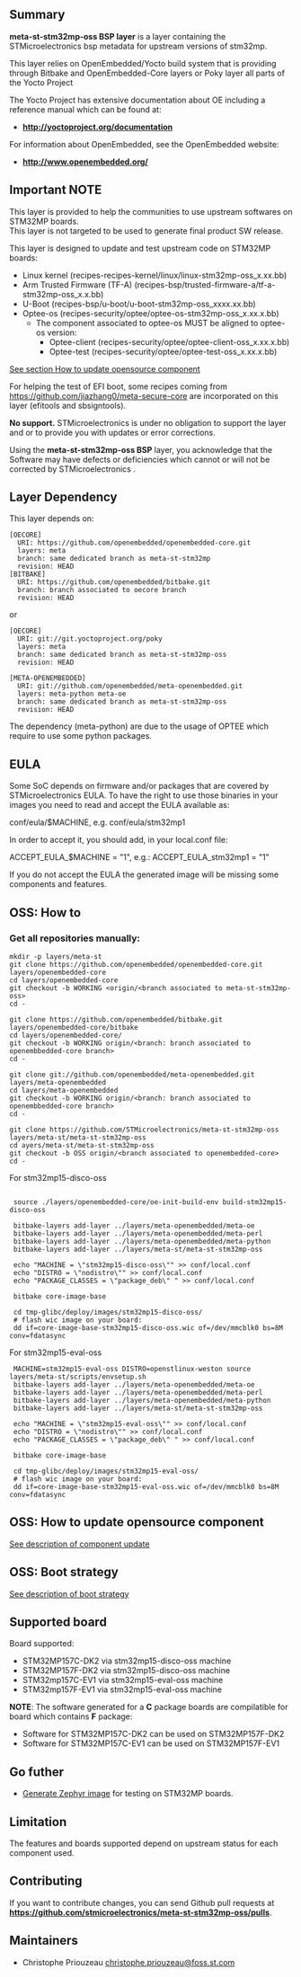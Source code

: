 ## Summary

**meta-st-stm32mp-oss BSP layer** is a layer containing the STMicroelectronics bsp metadata for upstream versions
of stm32mp.

This layer relies on OpenEmbedded/Yocto build system that is providing through
Bitbake and OpenEmbedded-Core layers or Poky layer all parts of the Yocto Project

The Yocto Project has extensive documentation about OE including a reference manual
which can be found at:

 * **http://yoctoproject.org/documentation**

For information about OpenEmbedded, see the OpenEmbedded website:

 * **http://www.openembedded.org/**

## Important NOTE

 This layer is provided to help the communities to use upstream softwares on STM32MP boards.  
 This layer is not targeted to be used to generate final product SW release.  

 This layer is designed to update and test upstream code on STM32MP boards:
 + Linux kernel (recipes-recipes-kernel/linux/linux-stm32mp-oss_x.xx.bb)
 + Arm Trusted Firmware (TF-A) (recipes-bsp/trusted-firmware-a/tf-a-stm32mp-oss_x.x.bb)
 + U-Boot (recipes-bsp/u-boot/u-boot-stm32mp-oss_xxxx.xx.bb)
 + Optee-os (recipes-security/optee/optee-os-stm32mp-oss_x.xx.x.bb)
      - The component associated to optee-os MUST be aligned to optee-os version:
          - Optee-client (recipes-security/optee/optee-client-oss_x.xx.x.bb)
          - Optee-test (recipes-security/optee/optee-test-oss_x.xx.x.bb)  

[See section  How to update opensource component](#update-component)

For helping the test of EFI boot, some recipes coming from https://github.com/jiazhang0/meta-secure-core
are incorporated on this layer (efitools and sbsigntools).

**No support.** STMicroelectronics is under no obligation to support the layer and or to provide you with updates or error corrections.

Using the **meta-st-stm32mp-oss BSP** layer, you acknowledge that the Software may have defects or deficiencies which cannot or will not be corrected by STMicroelectronics .


## Layer Dependency

This layer depends on:

```
[OECORE]
  URI: https://github.com/openembedded/openembedded-core.git
  layers: meta
  branch: same dedicated branch as meta-st-stm32mp
  revision: HEAD
[BITBAKE]
  URI: https://github.com/openembedded/bitbake.git
  branch: branch associated to oecore branch
  revision: HEAD
```
or
```
[OECORE]
  URI: git://git.yoctoproject.org/poky
  layers: meta
  branch: same dedicated branch as meta-st-stm32mp-oss
  revision: HEAD
```

```
[META-OPENEMBEDDED]
  URI: git://github.com/openembedded/meta-openembedded.git
  layers: meta-python meta-oe
  branch: same dedicated branch as meta-st-stm32mp-oss
  revision: HEAD
```

The dependency (meta-python) are due to the usage of OPTEE which require to use some python packages.

## EULA

Some SoC depends on firmware and/or packages that are covered by
 STMicroelectronics EULA. To have the right to use those binaries in your images you need to read and accept the EULA available as:

conf/eula/$MACHINE, e.g. conf/eula/stm32mp1

In order to accept it, you should add, in your local.conf file:

ACCEPT_EULA_$MACHINE = "1", e.g.: ACCEPT_EULA_stm32mp1 = "1"

If you do not accept the EULA the generated image will be missing some
components and features.


## OSS: How to

### Get all repositories manually:
```
mkdir -p layers/meta-st
git clone https://github.com/openembedded/openembedded-core.git layers/openembedded-core
cd layers/openembedded-core
git checkout -b WORKING <origin/<branch associated to meta-st-stm32mp-oss>
cd -

git clone https://github.com/openembedded/bitbake.git layers/openembedded-core/bitbake
cd layers/openembedded-core/
git checkout -b WORKING origin/<branch: branch associated to openembbedded-core branch>
cd -

git clone git://github.com/openembedded/meta-openembedded.git layers/meta-openembedded
cd layers/meta-openembedded
git checkout -b WORKING origin/<branch: branch associated to openembbedded-core branch>
cd -

git clone https://github.com/STMicroelectronics/meta-st-stm32mp-oss layers/meta-st/meta-st-stm32mp-oss
cd ayers/meta-st/meta-st-stm32mp-oss
git checkout -b OSS origin/<branch associated to openembedded-core>
cd -
```
 For stm32mp15-disco-oss
```

 source ./layers/openembedded-core/oe-init-build-env build-stm32mp15-disco-oss

 bitbake-layers add-layer ../layers/meta-openembedded/meta-oe
 bitbake-layers add-layer ../layers/meta-openembedded/meta-perl
 bitbake-layers add-layer ../layers/meta-openembedded/meta-python
 bitbake-layers add-layer ../layers/meta-st/meta-st-stm32mp-oss

 echo "MACHINE = \"stm32mp15-disco-oss\"" >> conf/local.conf
 echo "DISTRO = \"nodistro\"" >> conf/local.conf
 echo "PACKAGE_CLASSES = \"package_deb\" " >> conf/local.conf

 bitbake core-image-base

 cd tmp-glibc/deploy/images/stm32mp15-disco-oss/
 # flash wic image on your board:
 dd if=core-image-base-stm32mp15-disco-oss.wic of=/dev/mmcblk0 bs=8M conv=fdatasync
```
 For stm32mp15-eval-oss
```
 MACHINE=stm32mp15-eval-oss DISTRO=openstlinux-weston source layers/meta-st/scripts/envsetup.sh
 bitbake-layers add-layer ../layers/meta-openembedded/meta-oe
 bitbake-layers add-layer ../layers/meta-openembedded/meta-perl
 bitbake-layers add-layer ../layers/meta-openembedded/meta-python
 bitbake-layers add-layer ../layers/meta-st/meta-st-stm32mp-oss

 echo "MACHINE = \"stm32mp15-eval-oss\"" >> conf/local.conf
 echo "DISTRO = \"nodistro\"" >> conf/local.conf
 echo "PACKAGE_CLASSES = \"package_deb\" " >> conf/local.conf

 bitbake core-image-base

 cd tmp-glibc/deploy/images/stm32mp15-eval-oss/
 # flash wic image on your board:
 dd if=core-image-base-stm32mp15-eval-oss.wic of=/dev/mmcblk0 bs=8M conv=fdatasync
```

## OSS: How to update opensource component <a name="update-component"></a>

[See description of component update](docs/oss_update.md)

## OSS: Boot strategy

[See description of boot strategy](docs/oss_boot_strategy.md)

## Supported board
 Board supported:
 + STM32MP157C-DK2 via stm32mp15-disco-oss machine
 + STM32MP157F-DK2 via stm32mp15-disco-oss machine
 + STM32mp157C-EV1 via stm32mp15-eval-oss machine
 + STM32mp157F-EV1 via stm32mp15-eval-oss machine

**NOTE**:
 The software generated for a **C** package boards are compilatible for board which contains **F** package:  
 + Software for STM32MP157C-DK2 can be used on STM32MP157F-DK2
 + Software for STM32MP157C-EV1 can be used on STM32MP157F-EV1

## Go futher
+ [Generate Zephyr image](doc/oss_zephyr.md) for testing on STM32MP boards.

## Limitation

The features and boards supported depend on upstream status for each component used.  

## Contributing

If you want to contribute changes, you can send Github pull requests at
**https://github.com/stmicroelectronics/meta-st-stm32mp-oss/pulls**.


## Maintainers

 - Christophe Priouzeau <christophe.priouzeau@foss.st.com>
